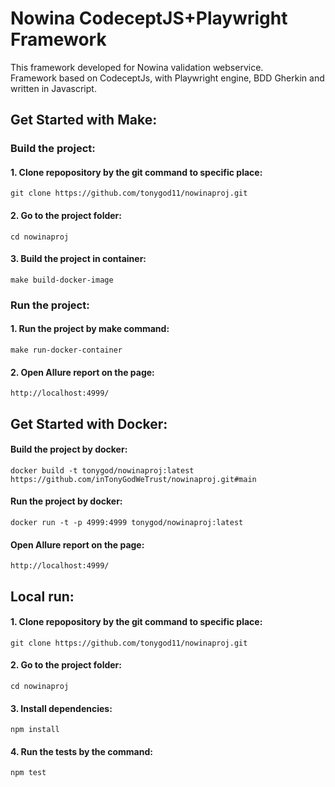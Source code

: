 # Nowina CodeceptJS+Playwright Framework
 This framework developed for Nowina validation webservice.  
 Framework based on CodeceptJs, with Playwright engine, BDD Gherkin and written in Javascript.

## Get Started with Make:
### Build the project:
#### 1. Clone repopository by the git command to specific place:
    git clone https://github.com/tonygod11/nowinaproj.git
#### 2. Go to the project folder:
    cd nowinaproj
#### 3. Build the project in container:
    make build-docker-image

### Run the project:
#### 1. Run the project by make command:
    make run-docker-container

#### 2. Open Allure report on the page:
    http://localhost:4999/

## Get Started with Docker:
#### Build the project by docker:
    docker build -t tonygod/nowinaproj:latest https://github.com/inTonyGodWeTrust/nowinaproj.git#main
#### Run the project by docker:
    docker run -t -p 4999:4999 tonygod/nowinaproj:latest
#### Open Allure report on the page:
    http://localhost:4999/    

## Local run:
#### 1. Clone repopository by the git command to specific place:
    git clone https://github.com/tonygod11/nowinaproj.git
#### 2. Go to the project folder:
    cd nowinaproj
#### 3. Install dependencies:
    npm install
#### 4. Run the tests by the command:
    npm test
